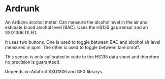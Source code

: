 # Ardrunk
An Arduino alcohol meter. Can measure the alcohol level in the air and estimate blood alcohol level (BAC). Uses the HS135 gas sensor and an SSD1306 OLED. 

It uses two buttons. One is used to toggle between BAC and alcohol air level measured in ppm. The other is used to toggle between tare on/off. 

This sensor is only calibrated in code to the HS135 data sheet and therefore no precision is guaranteed. 

Depends on Adafruit SSD1306 and GFX librarys. 
